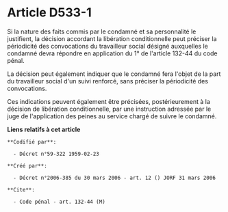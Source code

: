 # Article D533-1

Si la nature des faits commis par le condamné et sa personnalité le justifient, la décision accordant la libération
conditionnelle peut préciser la périodicité des convocations du travailleur social désigné auxquelles le condamné devra
répondre en application du 1° de l'article 132-44 du code pénal.

La décision peut également indiquer que le condamné fera l'objet de la part du travailleur social d'un suivi renforcé, sans
préciser la périodicité des convocations.

Ces indications peuvent également être précisées, postérieurement à la décision de libération conditionnelle, par une
instruction adressée par le juge de l'application des peines au service chargé de suivre le condamné.

**Liens relatifs à cet article**

	**Codifié par**:

	  - Décret n°59-322 1959-02-23

	**Créé par**:

	  - Décret n°2006-385 du 30 mars 2006 - art. 12 () JORF 31 mars 2006

	**Cite**:

	  - Code pénal - art. 132-44 (M)
